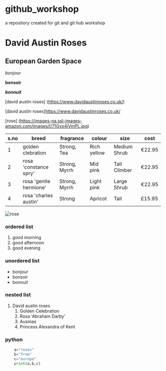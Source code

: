 # github_workshop
a repository created for git and git hub workshop
# David Austin Roses

## European Garden Space

*bonjour*

**bonsoir**

***bonnuit***

[david austin roses] (https://www.davidaustinroses.co.uk/)

[david austin roses]<https://www.davidaustinroses.co.uk/>


[rose] (https://images-na.ssl-images-amazon.com/images/I/71Gvx4iVmPL.jpg)

|s.no|breed|fragrance|colour|size|cost|
|----|-----|---------|------|----|----|
|1|golden clebration|Strong, Tea|Rich yellow|Medium Shrub|€22.95|
|2|rosa 'constance spry'|Strong, Myrrh|Mid pink|Tall Climber|€22.95|
|3|rosa 'gentle hermione'|Strong, Myrrh| Light pink| Large Shrub|€22.95|
|4|rosa 'charles austin'| Strong|Apricot|Tall|£15.95|

![rose](https://images-na.ssl-images-amazon.com/images/I/71Gvx4iVmPL.jpg)

### ordered list
1. good morning
2. good afternoon
3. good evening

### unordered list
- bonjour
- bonsoir
- bonnuit

### nested list
1. David austin roses
   1. Golden Celebration
   2. Rosa 'Abraham Darby'
   3. Ausmas
   4. Princess Alexandra of Kent

### python
``` python
    a="roses"
    b="from"
    c="europe"
    print(a,b,c)
```  
